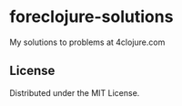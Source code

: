 # foreclojure-solutions

My solutions to problems at 4clojure.com


## License

Distributed under the MIT License.
